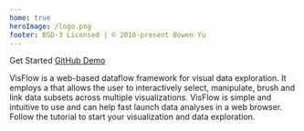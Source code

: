 ```yaml
---
home: true
heroImage: /logo.png
footer: BSD-3 Licensed | © 2016-present Bowen Yu
---
```


<div class="hero">
  <p class="action">
    <router-link class="nav-link action-button" to="/get-started/">
      Get Started <i class="fas fa-book-open"></i></router-link>
    <a href="https://github.com/yubowenok/visflow" target="_blank" class="nav-link action-button">
      GitHub <i class="fab fa-github"></i></a>
    <a href="https://visflow.org/demo" target="_blank" class="nav-link action-button">
      Demo <i class="fas fa-external-link-alt"></i></a>
  </p>
</div>


<!-- <p class="text-box" style="padding: 1rem; width: 90%; margin: 0 auto; position: relative;">-->
VisFlow is a web-based dataflow framework for visual data exploration.
It employs a <page-link link="/dataflow/subsetflow.html" text="subset dataflow"/> that allows the user to interactively select, manipulate, brush and link data subsets across multiple visualizations.
VisFlow is simple and intuitive to use and can help fast launch data analyses in a web browser.
Follow the <router-link to="/get-started/">tutorial</router-link> to start your visualization and data exploration.

<!--
// Check out the video below to see it in action.
<div style="width: 80%; margin: 20px auto;">
<video width="100%" controls="">
  <source src="/video/intro.mp4" type="/video/mp4"/>
</video>
</div>
-->
